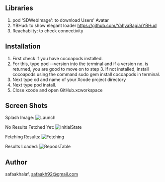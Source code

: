  

## Libraries
1. pod 'SDWebImage': to download Users' Avatar
2. YBHud: to show elegant loader https://github.com/YahyaBagia/YBHud
3. Reachabilty: to check connectivity

## Installation


1. First check if you have cocoapods installed. 
2. For this, type pod --version into the terminal and if a version no. is returned, you are good to move on to step 3.
    If not installed, install cocoapods using the command sudo gem install cocoapods in terminal.
3. Next type cd and name of your Xcode project directory
4. Next type pod install.
5. Close xcode and open GitHub.xcworkspace


## Screen Shots
Splash Image:
![Launch](https://user-images.githubusercontent.com/5706425/55712211-022fec00-59f7-11e9-9d33-3fcb528ea1cd.png)

No Results Fetched Yet:
![InitialState](https://user-images.githubusercontent.com/5706425/55712210-022fec00-59f7-11e9-8559-e3ac79c26ed8.png)

Fetching Results:
![Fetching](https://user-images.githubusercontent.com/5706425/55712207-01975580-59f7-11e9-8b88-46ab370c0c05.png)

Results Loaded:
![RepodsTable](https://user-images.githubusercontent.com/5706425/55712212-022fec00-59f7-11e9-8a15-c3d7b3bb49d8.png)




## Author

safaakhalaf, safaakh92@gmail.com

